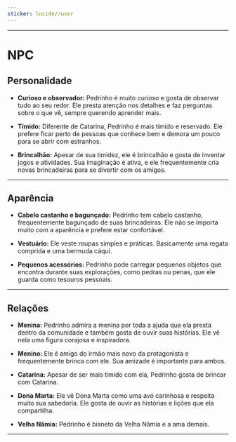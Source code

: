 ```yaml
---
sticker: lucide//user
---
```

---
# NPC

## Personalidade

- **Curioso e observador:** Pedrinho é muito curioso e gosta de observar tudo ao seu redor. Ele presta atenção nos detalhes e faz perguntas sobre o que vê, sempre querendo aprender mais.

- **Tímido:** Diferente de Catarina, Pedrinho é mais tímido e reservado. Ele prefere ficar perto de pessoas que conhece bem e demora um pouco para se abrir com estranhos.

- **Brincalhão:** Apesar de sua timidez, ele é brincalhão e gosta de inventar jogos e atividades. Sua imaginação é ativa, e ele frequentemente cria novas brincadeiras para se divertir com os amigos.

---
## Aparência 

- **Cabelo castanho e bagunçado:** Pedrinho tem cabelo castanho, frequentemente bagunçado de suas brincadeiras. Ele não se importa muito com a aparência e prefere estar confortável.

- **Vestuário:** Ele veste roupas simples e práticas. Basicamente uma regata comprida e uma bermuda cáqui.

- **Pequenos acessórios:** Pedrinho pode carregar pequenos objetos que encontra durante suas explorações, como pedras ou penas, que ele guarda como tesouros pessoais.

---
## Relações

- **Menina:** Pedrinho admira a menina por toda a ajuda que ela presta dentro da comunidade e também gosta de ouvir suas histórias. Ele vê nela uma figura corajosa e inspiradora.

- **Menino:** Ele é amigo do irmão mais novo da protagonista e frequentemente brinca com ele. Sua amizade é importante para ambos.

- **Catarina:** Apesar de ser mais tímido com ela, Pedrinho gosta de brincar com Catarina.

- **Dona Marta:** Ele vê Dona Marta como uma avó carinhosa e respeita muito sua sabedoria. Ele gosta de ouvir as histórias e lições que ela compartilha.

- **Velha Nâmia:** Pedrinho é bisneto da Velha Nâmia e a ama demais.

---
